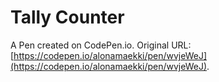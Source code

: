 # Tally Counter

A Pen created on CodePen.io. Original URL: [https://codepen.io/alonamaekki/pen/wvjeWeJ](https://codepen.io/alonamaekki/pen/wvjeWeJ).

